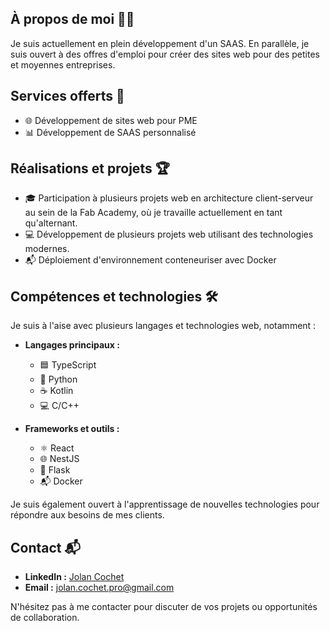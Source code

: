 ## À propos de moi 👨‍💻

Je suis actuellement en plein développement d'un SAAS. En parallèle, je suis ouvert à des offres d'emploi pour créer des sites web pour des petites et moyennes entreprises.

## Services offerts 💼

- 🌐 Développement de sites web pour PME
- 📊 Développement de SAAS personnalisé

## Réalisations et projets 🏆

- 🎓 Participation à plusieurs projets web en architecture client-serveur au sein de la Fab Academy, où je travaille actuellement en tant qu'alternant.
- 💻 Développement de plusieurs projets web utilisant des technologies modernes.
- 📬 Déploiement d'environnement conteneuriser avec Docker

## Compétences et technologies 🛠️

Je suis à l'aise avec plusieurs langages et technologies web, notamment :

- **Langages principaux :**
  - 🟦 TypeScript
  - 🐍 Python
  - ☕ Kotlin
  - 💻 C/C++

- **Frameworks et outils :**
  - ⚛️ React
  - 🌐 NestJS
  - 🐍 Flask
  - 📬 Docker

Je suis également ouvert à l'apprentissage de nouvelles technologies pour répondre aux besoins de mes clients.

## Contact 📬

- **LinkedIn :** [Jolan Cochet](https://www.linkedin.com/in/jolan-cochet-39949a2b6/)
- **Email :** [jolan.cochet.pro@gmail.com](mailto:jolan.cochet.pro@gmail.com)

N'hésitez pas à me contacter pour discuter de vos projets ou opportunités de collaboration.
